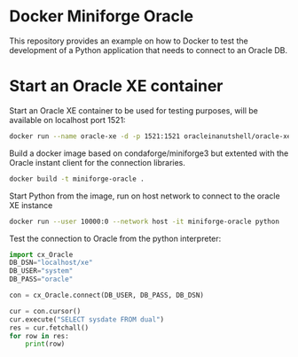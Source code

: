 # Docker Miniforge Oracle

This repository provides an example on how to Docker to test the development of a Python application that needs to connect to an Oracle DB.

# Start an Oracle XE container
Start an Oracle XE container to be used for testing purposes, will be available on localhost port 1521:

```sh
docker run --name oracle-xe -d -p 1521:1521 oracleinanutshell/oracle-xe-11g
```
Build a docker image based on condaforge/miniforge3 but extented with the Oracle instant client for the connection libraries.

```sh
docker build -t miniforge-oracle .
```

Start Python from the image, run on host network to connect to the oracle XE instance
```sh
docker run --user 10000:0 --network host -it miniforge-oracle python
```

Test the connection to Oracle from the python interpreter:
```python
import cx_Oracle
DB_DSN="localhost/xe"
DB_USER="system"
DB_PASS="oracle"

con = cx_Oracle.connect(DB_USER, DB_PASS, DB_DSN)

cur = con.cursor()
cur.execute("SELECT sysdate FROM dual")
res = cur.fetchall()
for row in res:
    print(row)
```